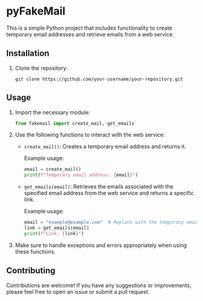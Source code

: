 # pyFakeMail


This is a simple Python project that includes functionality to create temporary email addresses and retrieve emails from a web service.

## Installation

1. Clone the repository:

   ```shell
   git clone https://github.com/your-username/your-repository.git
   ```


## Usage

1. Import the necessary module:

   ````python
   from fakemail import create_mail, get_emails
   ````

2. Use the following functions to interact with the web service:

   - `create_mail()`: Creates a temporary email address and returns it.

     Example usage:

     ```python
     email = create_mail()
     print(f"Temporary email address: {email}")
     ```

   - `get_emails(email)`: Retrieves the emails associated with the specified email address from the web service and returns a specific link.

     Example usage:

     ```python
     email = "example@example.com"  # Replace with the temporary email address
     link = get_emails(email)
     print(f"Link: {link}")
     ```

3. Make sure to handle exceptions and errors appropriately when using these functions.

## Contributing

Contributions are welcome! If you have any suggestions or improvements, please feel free to open an issue or submit a pull request.

